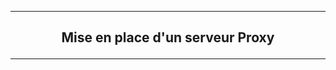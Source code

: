 ------------------------------------------------------------------------------------------------------------------------------------------------------------------------------------
## <p align='center'> Mise en place d'un serveur Proxy </p>

------------------------------------------------------------------------------------------------------------------------------------------------------------------------------------

